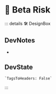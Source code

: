 
# 🔷 <beta>Beta Risk</beta>

::: details 🛠 <dev>DesignBox</dev>

## DevNotes

-

## DevState

```py
`TagsToHeaders: False`
```

:::
